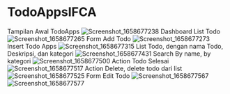 # TodoAppsIFCA
Tampilan Awal TodoApps
![Screenshot_1658677238](https://user-images.githubusercontent.com/60354856/180700865-454391c2-8b1c-4f8f-b8b9-afe60b32dbff.png)
Dashboard List Todo
![Screenshot_1658677265](https://user-images.githubusercontent.com/60354856/180700879-582b498b-544c-4e9c-b4a4-9d975e2b1266.png)
Form Add Todo
![Screenshot_1658677273](https://user-images.githubusercontent.com/60354856/180700901-c4926096-e169-4c54-94cd-cb878334db71.png)
Insert Todo Apps
![Screenshot_1658677315](https://user-images.githubusercontent.com/60354856/180700988-23e70fd4-3e6a-40bf-83e6-1acd9845649a.png)
List Todo, dengan nama Todo, Deskripsi, dan kategori
![Screenshot_1658677431](https://user-images.githubusercontent.com/60354856/180701053-aff3da7a-2564-437b-a60f-a1e3c0070224.png)
Search By name, by kategori
![Screenshot_1658677500](https://user-images.githubusercontent.com/60354856/180701083-a54e8b7e-509d-49c6-bc9e-88420b8c576b.png)
Action Todo Selesai
![Screenshot_1658677517](https://user-images.githubusercontent.com/60354856/180701104-fae67fb8-fbd7-4ad1-8b61-da7f2da923cb.png)
Action Delete, delete todo dari list
![Screenshot_1658677525](https://user-images.githubusercontent.com/60354856/180701110-5f1603b9-f34f-4cd8-a63c-c56066341fa5.png)
Form Edit Todo
![Screenshot_1658677567](https://user-images.githubusercontent.com/60354856/180701117-c7059144-29b6-47a1-bdd8-00a8faa5e951.png)
![Screenshot_1658677577](https://user-images.githubusercontent.com/60354856/180701121-4cec7460-68bf-4936-8bbe-88d8211080a6.png)
